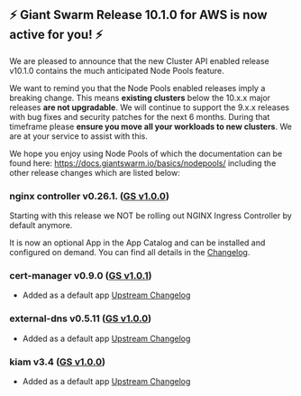 ## :zap: Giant Swarm Release 10.1.0 for AWS is now active for you! :zap:

We are pleased to announce that the new Cluster API enabled release v10.1.0 contains the much anticipated Node Pools feature.

We want to remind you that the Node Pools enabled releases imply a breaking change. This means **existing clusters** below the 10.x.x major releases **are not upgradable**. 
We will continue to support the 9.x.x releases with bug fixes and security patches for the next 6 months. During that timeframe please **ensure you  move all your workloads to new clusters**. We are at your service to assist with this.

We hope you enjoy using Node Pools of which the documentation can be found here: https://docs.giantswarm.io/basics/nodepools/ including the other release changes which are listed below:

### nginx controller v0.26.1. ([GS v1.0.0](https://github.com/giantswarm/kubernetes-nginx-ingress-controller/blob/master/CHANGELOG.md))

Starting with this release we  NOT be rolling out NGINX Ingress Controller by default anymore. 

It is now an optional App in the App Catalog and can be installed and configured on demand. You can find all details in the [Changelog](https://github.com/giantswarm/nginx-ingress-controller-app/blob/master/CHANGELOG.md).

### cert-manager v0.9.0 ([GS v1.0.1](https://github.com/giantswarm/cert-manager-app/blob/master/CHANGELOG.md#v101))
- Added as a default app [Upstream Changelog](https://github.com/jetstack/cert-manager/releases/tag/v0.9.0)

### external-dns v0.5.11 ([GS v1.0.0](https://github.com/giantswarm/external-dns-app/blob/master/CHANGELOG.md#v100))
- Added as a default app [Upstream Changelog](https://github.com/kubernetes-sigs/external-dns/releases/tag/v0.5.11)

### kiam v3.4 ([GS v1.0.0](https://github.com/giantswarm/kiam-app/blob/master/CHANGELOG.md#v100))
- Added as a default app [Upstream Changelog](https://github.com/uswitch/kiam/releases/tag/v3.4)
